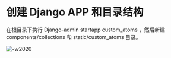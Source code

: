 # 创建 Django APP 和目录结构

在根目录下执行 Django-admin startapp custom_atoms ，然后新建 components/collections 和 static/custom_atoms 目录。

![-w2020](../assets/31.png)
